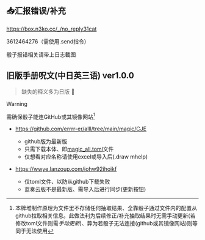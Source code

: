 ## :inbox_tray:汇报错误/补充

https://box.n3ko.cc/_/no_reply31cat

3612464276（需使用.send指令）

骰子报错相关请带上日志截图

## 旧版手册呪文(中日英三语) ver1.0.0

> 缺失的释义多为日版 :smiling_face_with_tear:

> [!WARNING]
> 需确保骰子能连GitHub或其镜像网站[^1]

- https://github.com/errrr-er/alll/tree/main/magic/CJE
    - github版为最新版
    - 只需下载本体、即[magic_all.toml](https://github.com/errrr-er/alll/blob/main/magic/CJE/magic_all.toml)文件
    - 仅想看对应名称请使用excel或导入后(.draw mhelp)

- https://wwye.lanzoup.com/iohw92ihoikf
    - 仅toml文件、以防从github下载失败
    - 蓝奏云版不是最新版、需导入后进行同步(更新按钮)

[^1]: 本牌堆制作原理为文件里不存储任何抽取结果、全靠骰子通过文件内的配置从github拉取相关信息。此做法利为后续修正/补充抽取结果时无需手动更新(若修改toml文件则需*手动更新*[^2])、弊为若骰子无法连接(github或其镜像网站)则等同于无法使用
[^2]: 海豹核心手动更新方式为：扩展功能->牌堆管理->“旧版手册呪文(中日英三语)”右侧的“更新”按钮